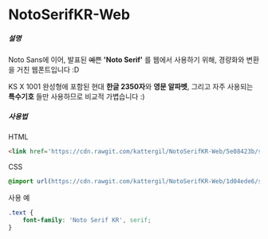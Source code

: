 # NotoSerifKR-Web
##### 설명
Noto Sans에 이어, 발표된 ~~예쁜~~ **'Noto Serif'** 를 웹에서 사용하기 위해, 경량화와 변환을 거친 웹폰트입니다 :D

KS X 1001 완성형에 포함된 현대 **한글 2350자**와 **영문 알파벳**, 그리고 자주 사용되는 **특수기호** 들만 사용하므로 비교적 가볍습니다 :)

##### 사용법

HTML

```html
<link href='https://cdn.rawgit.com/kattergil/NotoSerifKR-Web/5e08423b/stylesheet/NotoSerif-Web.css' rel='stylesheet' type='text/css'>
```

CSS

```css
@import url(https://cdn.rawgit.com/kattergil/NotoSerifKR-Web/1d04ede6/stylesheet/NotoSerif-Web.css);
```

사용 예

```css
.text {
    font-family: 'Noto Serif KR', serif;
}
```
